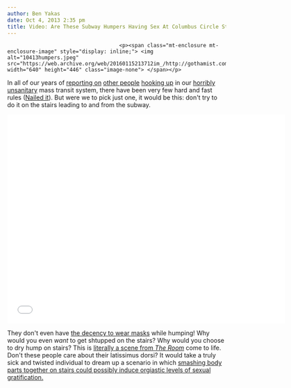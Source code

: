 ```yaml
---
author: Ben Yakas
date: Oct 4, 2013 2:35 pm
title: Video: Are These Subway Humpers Having Sex At Columbus Circle Station?
---
```


	
										<p><span class="mt-enclosure mt-enclosure-image" style="display: inline;"> <img alt="10413humpers.jpeg" src="https://web.archive.org/web/20160115213712im_/http://gothamist.com/attachments/byakas/10413humpers.jpeg" width="640" height="446" class="image-none"> </span></p>

<p>In all of our years of <a href="https://web.archive.org/web/20160115213712/http://gothamist.com/2005/08/16/subway_station_sex.php">reporting on</a> <a href="https://web.archive.org/web/20160115213712/http://gothamist.com/2010/12/12/nsfw_couple_gets_overly_raunchy_on.php#photo-1">other people</a> <a href="https://web.archive.org/web/20160115213712/http://gothamist.com/2012/11/30/two_young_ladies_filmed_giving_thei.php">hooking up</a> in our <a href="https://web.archive.org/web/20160115213712/http://gothamist.com/2011/05/05/straphangers_report_the_subway_cont.php">horribly unsanitary</a> mass transit system, there have been very few hard and fast rules (<a href="https://web.archive.org/web/20160115213712/http://instantrimshot.com/">Nailed it</a>). But were we to pick just one, it would be this: don&apos;t try to do it on the stairs leading to and from the subway.</p>

<p><iframe width="640" height="480" src="//web.archive.org/web/20160115213712if_/http://www.youtube.com/embed/sZqI60glGQ8" frameborder="0" allowfullscreen></iframe></p>

<p>They don&apos;t even have <a href="https://web.archive.org/web/20160115213712/http://www.youtube.com/watch?v=KCjYRd43tpw">the decency to wear masks</a> while humping! Why would you even <em>want</em> to get shtupped on the stairs? Why would you choose to dry hump on stairs? This is <a href="https://web.archive.org/web/20160115213712/http://www.youtube.com/watch?v=eCZesbr9iss">literally a scene from <em>The Room</em></a> come to life. Don&apos;t these people care about their latissimus dorsi? It would take a truly sick and twisted individual to dream up a scenario in which <a href="https://web.archive.org/web/20160115213712/http://death-by-styles.tumblr.com/post/29666820533/one-shot-game-request-sex-on-the-stairs">smashing body parts together on stairs could possibly induce orgiastic levels of sexual gratification.</a></p>					
										
									
				